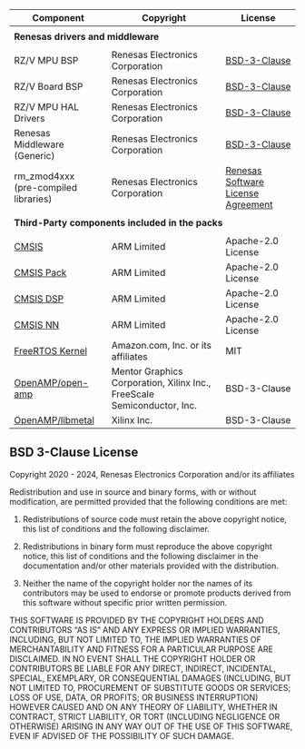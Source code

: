 | Component                                             | Copyright                                                                 | License                                                                                       |
|-------------------------------------------------------|---------------------------------------------------------------------------|-----------------------------------------------------------------------------------------------|
|<tr> <td colspan="3"><strong>Renesas drivers and middleware<strong></td></tr>                                                                                                                                                      |
| RZ/V MPU BSP                                            | Renesas Electronics Corporation                                         | [BSD-3-Clause](#bsd-3-clause-license)                                                         |
| RZ/V Board BSP                                          | Renesas Electronics Corporation                                         | [BSD-3-Clause](#bsd-3-clause-license)                                                         |
| RZ/V MPU HAL Drivers                                    | Renesas Electronics Corporation                                         | [BSD-3-Clause](#bsd-3-clause-license)                                                         |
| Renesas Middleware (Generic)                            | Renesas Electronics Corporation                                         | [BSD-3-Clause](#bsd-3-clause-license)                                                         |
| rm_zmod4xxx<br>(pre-compiled libraries)                 | Renesas Electronics Corporation                                         | [Renesas Software License Agreement](https://www.renesas.com/us/en/document/oth/disclaimer002)|
|<tr> <td colspan="3"><strong>Third-Party components included in the packs<strong></td></tr>                                                                                                                                        |
| [CMSIS](https://github.com/ARM-software/CMSIS_5)        | ARM Limited                                                             | Apache-2.0 License                                                                            |
| [CMSIS Pack](https://github.com/Open-CMSIS-Pack)        | ARM Limited                                                             | Apache-2.0 License                                                                            |
| [CMSIS DSP](https://github.com/ARM-software/CMSIS-DSP)  | ARM Limited                                                             | Apache-2.0 License                                                                            |
| [CMSIS NN](https://github.com/ARM-software/CMSIS-NN)    | ARM Limited                                                             | Apache-2.0 License                                                                            |
| [FreeRTOS Kernel](https://github.com/renesas/FreeRTOS)  | Amazon.com, Inc. or its affiliates                                      | MIT                                                                                           |
| [OpenAMP/open-amp](https://github.com/OpenAMP/open-amp) | Mentor Graphics Corporation, Xilinx Inc., FreeScale Semiconductor, Inc. | BSD-3-Clause                                                                                  |
| [OpenAMP/libmetal](https://github.com/OpenAMP/open-amp) | Xilinx Inc.                                                             | BSD-3-Clause                                                                                  |

## BSD 3-Clause License

Copyright 2020 - 2024, Renesas Electronics Corporation and/or its affiliates

Redistribution and use in source and binary forms, with or without
modification, are permitted provided that the following conditions are met:

1. Redistributions of source code must retain the above copyright notice,
this list of conditions and the following disclaimer.

2. Redistributions in binary form must reproduce the above copyright notice,
this list of conditions and the following disclaimer in the documentation and/or
other materials provided with the distribution.

3. Neither the name of the copyright holder nor the names of its contributors
may be used to endorse or promote products derived from this software without
specific prior written permission.

THIS SOFTWARE IS PROVIDED BY THE COPYRIGHT HOLDERS AND CONTRIBUTORS “AS IS”
AND ANY EXPRESS OR IMPLIED WARRANTIES, INCLUDING, BUT NOT LIMITED TO, THE IMPLIED
WARRANTIES OF MERCHANTABILITY AND FITNESS FOR A PARTICULAR PURPOSE ARE DISCLAIMED.
IN NO EVENT SHALL THE COPYRIGHT HOLDER OR CONTRIBUTORS BE LIABLE FOR ANY DIRECT,
INDIRECT, INCIDENTAL, SPECIAL, EXEMPLARY, OR CONSEQUENTIAL DAMAGES (INCLUDING, BUT
NOT LIMITED TO, PROCUREMENT OF SUBSTITUTE GOODS OR SERVICES; LOSS OF USE, DATA,
OR PROFITS; OR BUSINESS INTERRUPTION) HOWEVER CAUSED AND ON ANY THEORY OF LIABILITY,
WHETHER IN CONTRACT, STRICT LIABILITY, OR TORT (INCLUDING NEGLIGENCE OR OTHERWISE)
ARISING IN ANY WAY OUT OF THE USE OF THIS SOFTWARE, EVEN IF ADVISED OF THE POSSIBILITY
OF SUCH DAMAGE.
